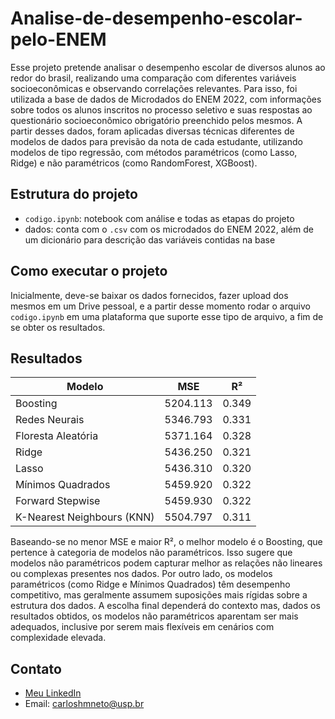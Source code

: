 # Analise-de-desempenho-escolar-pelo-ENEM

Esse projeto pretende analisar o desempenho escolar de diversos alunos ao redor do brasil, realizando uma comparação com diferentes variáveis socioeconômicas e observando correlações relevantes. Para isso, foi utilizada a base de dados de Microdados do ENEM 2022, com informações sobre todos os alunos inscritos no processo seletivo e suas respostas ao questionário socioeconômico obrigatório preenchido pelos mesmos. A partir desses dados, foram aplicadas diversas técnicas diferentes de modelos de dados para previsão da nota de cada estudante, utilizando modelos de tipo regressão, com métodos paramétricos (como Lasso, Ridge) e não paramétricos (como RandomForest, XGBoost).

## Estrutura do projeto

- `codigo.ipynb`: notebook com análise e todas as etapas do projeto
- dados: conta com o `.csv` com os microdados do ENEM 2022, além de um dicionário para descrição das variáveis contidas na base

## Como executar o projeto
Inicialmente, deve-se baixar os dados fornecidos, fazer upload dos mesmos em um Drive pessoal, e a partir desse momento rodar o arquivo `codigo.ipynb` em uma plataforma que suporte esse tipo de arquivo, a fim de se obter os resultados.

## Resultados

| Modelo                     | MSE       | R²   |
|----------------------------|-----------|-------|
| Boosting                  | 5204.113  | 0.349 |
| Redes Neurais             | 5346.793  | 0.331 |
| Floresta Aleatória        | 5371.164  | 0.328 |
| Ridge                     | 5436.250  | 0.321 |
| Lasso                     | 5436.310  | 0.320 |
| Mínimos Quadrados         | 5459.920  | 0.322 |
| Forward Stepwise          | 5459.930  | 0.322 |
| K-Nearest Neighbours (KNN)| 5504.797  | 0.311 |

Baseando-se no menor MSE e maior R², o melhor modelo é o Boosting, que pertence à categoria de modelos não paramétricos. Isso sugere que modelos não paramétricos podem capturar melhor as relações não lineares ou complexas presentes nos dados. Por outro lado, os modelos paramétricos (como Ridge e Mínimos Quadrados) têm desempenho competitivo, mas geralmente assumem suposições mais rígidas sobre a estrutura dos dados. A escolha final dependerá do contexto mas, dados os resultados obtidos, os modelos não paramétricos aparentam ser mais adequados, inclusive por serem mais flexíveis em cenários com complexidade elevada.

## Contato
- [Meu LinkedIn](https://www.linkedin.com/in/carlos-neto-5668b0265/)
- Email: carloshmneto@usp.br
